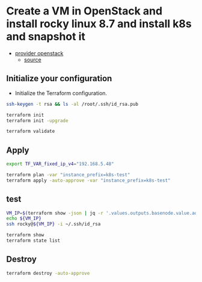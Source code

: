 # Create a VM in OpenStack and install rocky linux 8.7 and install k8s and snapshot it

- [provider openstack](https://registry.terraform.io/providers/terraform-provider-openstack/openstack/latest)
  - [source](https://github.com/terraform-provider-openstack/terraform-provider-openstack)


## Initialize your configuration

- Initialize the Terraform configuration.

```sh
ssh-keygen -t rsa && ls -al /root/.ssh/id_rsa.pub

terraform init
terraform init -upgrade

terraform validate
```

## Apply

```sh
export TF_VAR_fixed_ip_v4="192.168.5.48"

terraform plan -var "instance_prefix=k8s-test"
terraform apply -auto-approve -var "instance_prefix=k8s-test"
```

## test

```sh
VM_IP=$(terraform show -json | jq -r '.values.outputs.basenode.value.address')
echo ${VM_IP}
ssh rocky@${VM_IP} -i ~/.ssh/id_rsa

terraform show
terraform state list
```

## Destroy

```sh
terraform destroy -auto-approve
```
